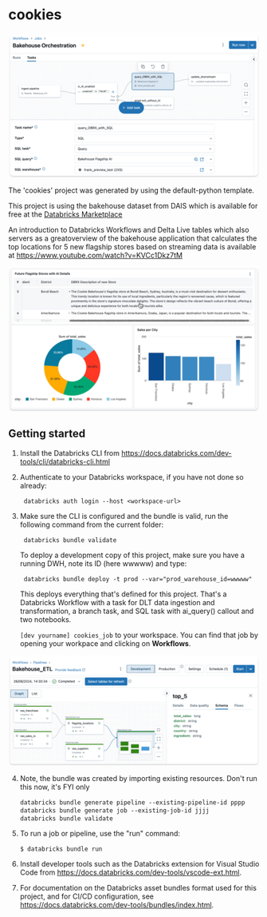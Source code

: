 # cookies

![cookies](misc/bakehouse_jobs.png)

The 'cookies' project was generated by using the default-python template. 

This project is using the bakehouse dataset from DAIS which is available for free at the [Databricks Marketplace](https://marketplace.databricks.com/details/f8498740-31ea-49f8-9206-1bbf533f3993/Databricks_Cookies-Dataset-DAIS-2024-) 

An introduction to Databricks Workflows and Delta Live tables which also servers as a greatoverview of the bakehouse application that calculates the top locations for 5 new flagship stores based on streaming data is available at https://www.youtube.com/watch?v=KVCc1Dkz7tM


![cookies](misc/bakehouse_data_eng.png)

## Getting started

1. Install the Databricks CLI from https://docs.databricks.com/dev-tools/cli/databricks-cli.html

2. Authenticate to your Databricks workspace, if you have not done so already:
   
   ```
    databricks auth login --host <workspace-url>
   ```

3. Make sure the CLI is configured and the bundle is valid, run the following command from the current folder:         
   ```
    databricks bundle validate
   ```

   To deploy a development copy of this project, make sure you have a running DWH, note its ID (here wwwww) and type:

   ```
    databricks bundle deploy -t prod --var="prod_warehouse_id=wwwww" 
   ```

   This deploys everything that's defined for this project. That's a Databricks Workflow with a task for DLT data ingestion and transformation, a branch task, and SQL task with ai_query() callout and two notebooks. 

   `[dev yourname] cookies_job` to your workspace.
   You can find that job by opening your workpace and clicking on **Workflows**.


![cookies](misc/bakehouse_etl.png)

4. Note, the bundle was created by importing existing resources. Don't run this now, it's FYI only
   ```
   databricks bundle generate pipeline --existing-pipeline-id pppp
   databricks bundle generate job --existing-job-id jjjj 
   databricks bundle validate 

5. To run a job or pipeline, use the "run" command:
   ```
   $ databricks bundle run
   ```

6. Install developer tools such as the Databricks extension for Visual Studio Code from
   https://docs.databricks.com/dev-tools/vscode-ext.html.

7. For documentation on the Databricks asset bundles format used
   for this project, and for CI/CD configuration, see
   https://docs.databricks.com/dev-tools/bundles/index.html.
